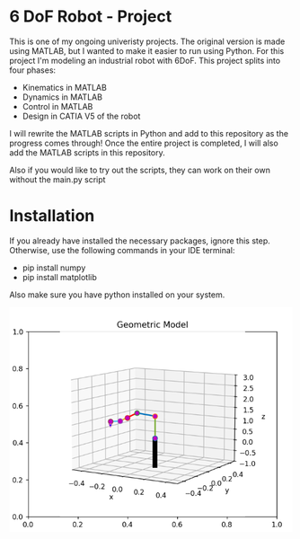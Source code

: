 # 6 DoF Robot - Project

This is one of my ongoing univeristy projects.
The original version is made using MATLAB, but I wanted to make it easier to run using Python.
For this project I'm modeling an industrial robot with 6DoF.
This project splits into four phases:
 - Kinematics in MATLAB
 - Dynamics in MATLAB
 - Control in MATLAB
 - Design in CATIA V5 of the robot

I will rewrite the MATLAB scripts in Python and add to this repository as the progress comes through!
Once the entire project is completed, I will also add the MATLAB scripts in this repository.

Also if you would like to try out the scripts, they can work on their own without the main.py script

# Installation
If you already have installed the necessary packages, ignore this step.
Otherwise, use the following commands in your IDE terminal:

 - pip install numpy
 - pip install matplotlib

 Also make sure you have python installed on your system.

![Alt text](README/READMEPictures/GeomtricModelExample.png?raw=true "Geomtric Model Example")
